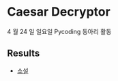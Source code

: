 # Caesar Decryptor

4 월 24 일 일요일 Pycoding 동아리 활동

## Results

  - [소설](https://github.com/Pycoding-Free-Club/Caesar-Decryptor)
